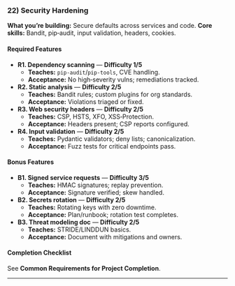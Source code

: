 ### 22) Security Hardening
**What you’re building:** Secure defaults across services and code.
**Core skills:** Bandit, pip‑audit, input validation, headers, cookies.

#### Required Features
- **R1. Dependency scanning** — **Difficulty 1/5**
  - **Teaches:** `pip‑audit`/`pip‑tools`, CVE handling.
  - **Acceptance:** No high‑severity vulns; remediations tracked.
- **R2. Static analysis** — **Difficulty 2/5**
  - **Teaches:** Bandit rules; custom plugins for org standards.
  - **Acceptance:** Violations triaged or fixed.
- **R3. Web security headers** — **Difficulty 2/5**
  - **Teaches:** CSP, HSTS, XFO, XSS‑Protection.
  - **Acceptance:** Headers present; CSP reports configured.
- **R4. Input validation** — **Difficulty 2/5**
  - **Teaches:** Pydantic validators; deny lists; canonicalization.
  - **Acceptance:** Fuzz tests for critical endpoints pass.

#### Bonus Features
- **B1. Signed service requests** — **Difficulty 3/5**
  - **Teaches:** HMAC signatures; replay prevention.
  - **Acceptance:** Signature verified; skew handled.
- **B2. Secrets rotation** — **Difficulty 2/5**
  - **Teaches:** Rotating keys with zero downtime.
  - **Acceptance:** Plan/runbook; rotation test completes.
- **B3. Threat modeling doc** — **Difficulty 2/5**
  - **Teaches:** STRIDE/LINDDUN basics.
  - **Acceptance:** Document with mitigations and owners.

#### Completion Checklist
See **Common Requirements for Project Completion**.

---
